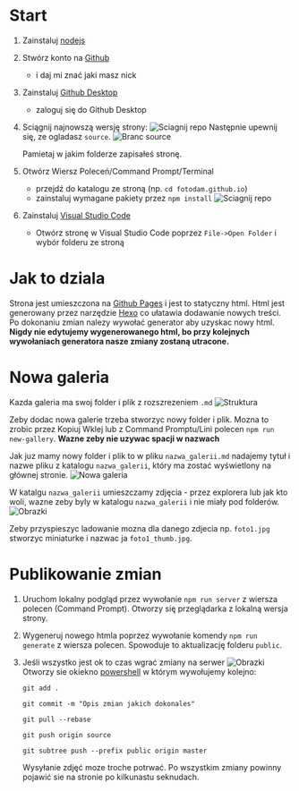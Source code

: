# Start

1. Zainstaluj [nodejs](https://nodejs.org/en/)
1. Stwórz konto na [Github](https://github.com/join)
   * i daj mi znać jaki masz nick
1. Zainstaluj [Github Desktop](https://desktop.github.com/)

   * zaloguj się do Github Desktop
1. Sciągnij najnowszą wersję strony:
   ![Sciagnij repo](https://raw.githubusercontent.com/fotodam/fotodam.github.io/source/tutorial/nowe-repo.PNG)
   Następnie upewnij się, ze ogladasz `source`.
   ![Branc source](https://raw.githubusercontent.com/fotodam/fotodam.github.io/source/tutorial/source-branch.PNG)

   Pamietaj w jakim folderze zapisałeś stronę.
1. Otwórz Wiersz Poleceń/Command Prompt/Terminal
   * przejdź do katalogu ze stroną (np. `cd fotodam.github.io`)
   * zainstaluj wymagane pakiety przez `npm install`
   ![Sciagnij repo](https://raw.githubusercontent.com/fotodam/fotodam.github.io/source/tutorial/npm-install.PNG)
1. Zainstaluj [Visual Studio Code](https://code.visualstudio.com/Download)
   * Otwórz stronę w Visual Studio Code poprzez `File->Open Folder` i wybór folderu ze stroną

# Jak to dziala

Strona jest umieszczona na [Github Pages](https://pages.github.com/) i jest to statyczny html. Html jest generowany przez narzędzie [Hexo](https://hexo.io/) co ułatawia dodawanie nowych treści. Po dokonaniu zmian nalezy wywołać generator aby uzyskac nowy html. **Nigdy nie edytujemy wygenerowanego html, bo przy kolejnych wywołaniach generatora nasze zmiany zostaną utracone.**

# Nowa galeria
Kazda galeria ma swoj folder i plik z rozszrezeniem `.md`
![Struktura](https://raw.githubusercontent.com/fotodam/fotodam.github.io/source/tutorial/tree.PNG)

Zeby dodac nowa galerie trzeba stworzyc nowy folder i plik. Mozna to zrobic przez Kopiuj Wklej lub z Command Promptu/Lini polecen `npm run new-gallery`. **Wazne zeby nie uzywac spacji w nazwach**

Jak juz mamy nowy folder i plik to w pliku `nazwa_galerii.md` nadajemy tytuł i nazwe pliku z katalogu `nazwa_galerii`, który ma zostać wyświetlony na głównej stronie.
![Nowa galeria](https://raw.githubusercontent.com/fotodam/fotodam.github.io/source/tutorial/new-gallery.PNG)

W katalgu `nazwa_galerii` umieszczamy zdjęcia - przez explorera lub jak kto woli, wazne zeby byly w katalogu `nazwa_galerii` i nie miały pod folderów. 
![Obrazki](https://raw.githubusercontent.com/fotodam/fotodam.github.io/source/tutorial/gallery-images.PNG)

Zeby przyspieszyc ladowanie mozna dla danego zdjecia np. `foto1.jpg` stworzyc miniaturke i nazwac ja `foto1_thumb.jpg`.

# Publikowanie zmian

1. Uruchom lokalny podgląd przez wywołanie `npm run server` z wiersza polecen (Command Prompt). Otworzy się przeglądarka z lokalną wersja strony. 
1. Wygeneruj nowego htmla poprzez wywołanie komendy `npm run generate` z wiersza polecen. Spowoduje to aktualizację folderu `public`. 
1. Jeśli wszystko jest ok to czas wgrać zmiany na serwer
   ![Obrazki](https://raw.githubusercontent.com/fotodam/fotodam.github.io/source/tutorial/open-shell.PNG)
   Otworzy sie okiekno [powershell](https://pl.wikipedia.org/wiki/Windows_PowerShell) w którym wywołujemy kolejno:
   
   `git add .`

   `git commit -m "Opis zmian jakich dokonales"`

   `git pull --rebase`

   `git push origin source`

   `git subtree push --prefix public origin master`

   Wysyłanie zdjęć moze troche potrwać. Po wszystkim zmiany powinny pojawić sie na stronie po kilkunastu seknudach.